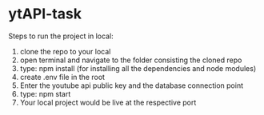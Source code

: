 # ytAPI-task

Steps to run the project in local:

1. clone the repo to your local
2. open terminal and navigate to the folder consisting the cloned repo
3. type: npm install (for installing all the dependencies and node modules)
4. create .env file in the root
5. Enter the youtube api public key and the database connection point
5. type: npm start
6. Your local project would be live at the respective port

